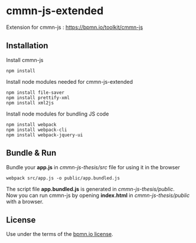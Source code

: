 # cmmn-js-extended

Extension for cmmn-js : https://bpmn.io/toolkit/cmmn-js

## Installation

Install cmmn-js
```
npm install
```
Install node modules needed for cmmn-js-extended
```
npm install file-saver
npm install prettify-xml
npm install xml2js
```

Install node modules for bundling JS code

```
npm install webpack
npm install webpack-cli
npm install webpack-jquery-ui
```
## Bundle & Run
Bundle your **app.js** in *cmmn-js-thesis/src* file for using it in the browser
```
webpack src/app.js -o public/app.bundled.js
```
The script file **app.bundled.js** is generated in *cmmn-js-thesis/public*.    
Now you can run cmmn-js by opening **index.html** in *cmmn-js-thesis/public* with a browser.


## License

Use under the terms of the [bpmn.io license](http://bpmn.io/license).
